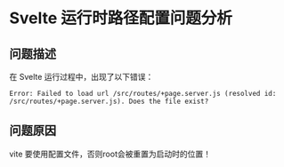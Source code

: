 # Svelte 运行时路径配置问题分析

## 问题描述

在 Svelte 运行过程中，出现了以下错误：

```
Error: Failed to load url /src/routes/+page.server.js (resolved id: /src/routes/+page.server.js). Does the file exist?
```

## 问题原因

vite 要使用配置文件，否则root会被重置为启动时的位置！
